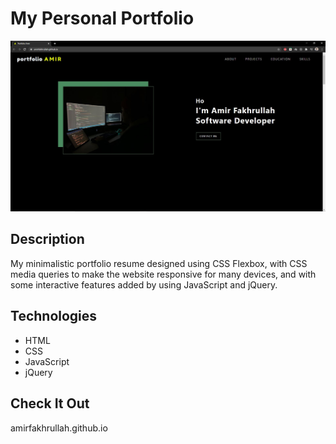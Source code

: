 # My Personal Portfolio

![demo](./demo.JPG)

## Description

My minimalistic portfolio resume designed using CSS Flexbox, with CSS media queries to make the website responsive for many devices, and with some interactive features added by using JavaScript and jQuery.

## Technologies

* HTML
* CSS
* JavaScript
* jQuery

## Check It Out

amirfakhrullah.github.io
